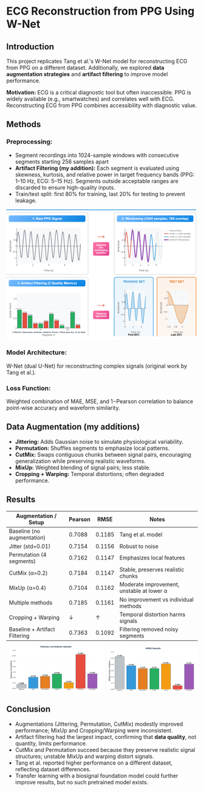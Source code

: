 # ECG Reconstruction from PPG Using W-Net

## Introduction

This project replicates Tang et al.'s W-Net model for reconstructing ECG from PPG on a different dataset. Additionally, we explored **data augmentation strategies** and **artifact filtering** to improve model performance.

**Motivation:** ECG is a critical diagnostic tool but often inaccessible. PPG is widely available (e.g., smartwatches) and correlates well with ECG. Reconstructing ECG from PPG combines accessibility with diagnostic value.

## Methods

### Preprocessing:
- Segment recordings into 1024-sample windows with consecutive segments starting 256 samples apart
- **Artifact Filtering (my addition):** Each segment is evaluated using skewness, kurtosis, and relative power in target frequency bands (PPG: 1–10 Hz, ECG: 5–15 Hz). Segments outside acceptable ranges are discarded to ensure high-quality inputs.
- Train/test split: first 80% for training, last 20% for testing to prevent leakage.

![Preprocessing Pipeline](images/preprocessing_pipeline.png)

### Model Architecture:
W-Net (dual U-Net) for reconstructing complex signals (original work by Tang et al.).

### Loss Function:
Weighted combination of MAE, MSE, and 1−Pearson correlation to balance point-wise accuracy and waveform similarity.

## Data Augmentation (my additions)

- **Jittering:** Adds Gaussian noise to simulate physiological variability.
- **Permutation:** Shuffles segments to emphasize local patterns.
- **CutMix:** Swaps contiguous chunks between signal pairs, encouraging generalization while preserving realistic waveforms.
- **MixUp:** Weighted blending of signal pairs; less stable.
- **Cropping + Warping:** Temporal distortions; often degraded performance.

## Results

| **Augmentation / Setup** | **Pearson** | **RMSE** | **Notes** |
|---------------------------|-------------|----------|-----------|
| Baseline (no augmentation) | 0.7088 | 0.1185 | Tang et al. model |
| Jitter (std=0.01) | 0.7154 | 0.1156 | Robust to noise |
| Permutation (4 segments) | 0.7162 | 0.1147 | Emphasizes local features |
| CutMix (α=0.2) | 0.7184 | 0.1147 | Stable, preserves realistic chunks |
| MixUp (α=0.4) | 0.7104 | 0.1162 | Moderate improvement, unstable at lower α |
| Multiple methods | 0.7185 | 0.1161 | No improvement vs individual methods |
| Cropping + Warping | ↓ | ↑ | Temporal distortion harms signals |
| Baseline + Artifact Filtering | 0.7363 | 0.1092 | Filtering removed noisy segments |

![Performance Results](images/Performance_Results.png)

## Conclusion

- Augmentations (Jittering, Permutation, CutMix) modestly improved performance; MixUp and Cropping/Warping were inconsistent.
- Artifact filtering had the largest impact, confirming that **data quality**, not quantity, limits performance.
- CutMix and Permutation succeed because they preserve realistic signal structures; unstable MixUp and warping distort signals.
- Tang et al. reported higher performance on a different dataset, reflecting dataset differences.
- Transfer learning with a biosignal foundation model could further improve results, but no such pretrained model exists.
